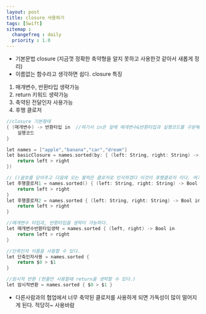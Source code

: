```yaml
---
layout: post
title: closure 사용하기
tags: [Swift]
sitemap :
  changefreq : daily
  priority : 1.0
---
```


- 기본문법 closure (지금껏 정확한 축약형을 알지 못하고 사용한것 같아서 새롭게 정리)
- 이름없는 함수라고 생각하면 쉽다.
closure 특징
1. 매개변수, 반환타입 생략가능
2. return 키워드 생략가능
3. 축약된 전달인자 사용가능
4. 후행 클로저

```c
//closure 기본형태
{ (매개변수) -> 반환타입 in  //여기서 in은 앞에 매개변수&반환타입과 실행코드를 구분해주기 위해서 사용 (in 도 생략가능)
    실행코드
}
```

```c
let names = ["apple","banana","car","dream"]
let basicClosure = names.sorted(by: { (left: String, right: String) -> Bool in
    return left > right
})
```

```c
// ()괄호를 닫아주고 다음에 오는 블럭은 클로저로 인식하겠다 이것이 후행클로저 이다. 여기서 ()까지 생략이 가능하다.
let 후행클로저1 = names.sorted() { (left: String, right: String) -> Bool in
    return left > right
}
let 후행클로저2 = names.sorted { (left: String, right: String) -> Bool in
    return left > right
}
```

```c
//매개변수 타입과, 반환타입을 생략이 가능하다.
let 매개변수반환타입생략 = names.sorted { (left, right) -> Bool in
    return left > right
}
```

```c
//단축인자 이름을 사용할 수 있다.
let 단축인자사용 = names.sorted {
    return $0 > $1
}
```

```c
//암시적 반환 (한줄만 사용할때 return을 생략할 수 있다.)
let 암시적변환 = names.sorted { $0 > $1 }
```

* 다른사람과의 협업에서 너무 축약된 클로저를 사용하게 되면 가독성이 많이 떨어지게 된다. 적당히~ 사용바람





